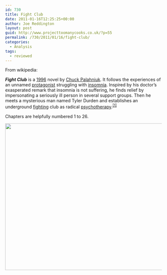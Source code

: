 ```yaml
---
id: 730
title: Fight Club
date: 2011-01-16T12:25:25+00:00
author: Joe Reddington
layout: post
guid: http://www.projecttoomanycooks.co.uk/?p=55
permalink: /730/2011/01/16/fight-club/
categories:
  - Analysis
tags:
  - reviewed
---
```

From wikipedia:

_**Fight Club**_ is a [1996](http://en.wikipedia.org/wiki/1996_in_literature "1996 in literature") novel by [Chuck Palahniuk](http://en.wikipedia.org/wiki/Chuck_Palahniuk "Chuck Palahniuk"). It follows the experiences of an unnamed [protagonist](http://en.wikipedia.org/wiki/Protagonist "Protagonist") struggling with [insomnia](http://en.wikipedia.org/wiki/Insomnia "Insomnia"). Inspired by his doctor&#8217;s exasperated remark that insomnia is not suffering, he finds relief by impersonating a seriously ill person in several support groups. Then he meets a mysterious man named Tyler Durden and establishes an underground [fighting](http://en.wikipedia.org/wiki/Combat_sport "Combat sport") club as radical [psychotherapy](http://en.wikipedia.org/wiki/Psychotherapy "Psychotherapy").<sup id="cite_ref-lowercase_0-0"><a href="http://en.wikipedia.org/wiki/Fight_Club#cite_note-lowercase-0">[1]</a></sup>

Chapters are helpfully numbered 1 to 26.

[<img loading="lazy" class="aligncenter size-large wp-image-6677" src="http://joereddington.com/wp-content/uploads/2011/01/Screenshot-2019-02-18-11.29.08-1024x484.png" alt="" width="1000" height="473" srcset="https://joereddington.com/wp-content/uploads/2011/01/Screenshot-2019-02-18-11.29.08-1024x484.png 1024w, https://joereddington.com/wp-content/uploads/2011/01/Screenshot-2019-02-18-11.29.08-300x142.png 300w, https://joereddington.com/wp-content/uploads/2011/01/Screenshot-2019-02-18-11.29.08-768x363.png 768w, https://joereddington.com/wp-content/uploads/2011/01/Screenshot-2019-02-18-11.29.08.png 1173w" sizes="(max-width: 1000px) 100vw, 1000px" />](http://joereddington.com/wp-content/uploads/2011/01/Screenshot-2019-02-18-11.29.08.png)